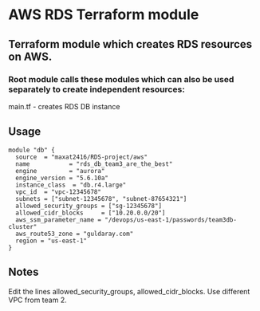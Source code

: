 # AWS RDS Terraform module
## Terraform module which creates RDS resources on AWS.

### Root module calls these modules which can also be used separately to create independent resources:

main.tf - creates RDS DB instance

## Usage
```
module "db" {
  source  = "maxat2416/RDS-project/aws"
  name           = "rds_db_team3_are_the_best"
  engine         = "aurora"
  engine_version = "5.6.10a"
  instance_class  = "db.r4.large"
  vpc_id  = "vpc-12345678"
  subnets = ["subnet-12345678", "subnet-87654321"]
  allowed_security_groups = ["sg-12345678"]
  allowed_cidr_blocks     = ["10.20.0.0/20"]
  aws_ssm_parameter_name = "/devops/us-east-1/passwords/team3db-cluster"
  aws_route53_zone = "guldaray.com"
  region = "us-east-1"
}
```
## Notes
Edit the lines allowed_security_groups, allowed_cidr_blocks. Use different VPC from team 2. 